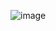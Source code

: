 ![image](https://github.com/eminsahin21/Kodluyoruz-JS-Challenge/assets/75633311/af5a7e98-cd03-4d0f-a8cf-750ebbb99546)
